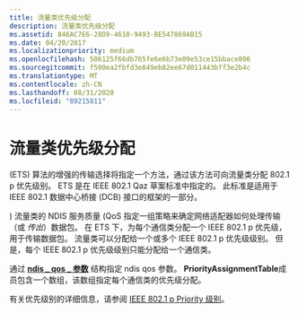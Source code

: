 ```yaml
---
title: 流量类优先级分配
description: 流量类优先级分配
ms.assetid: 846AC7E6-28D9-4610-9493-BE547869AB15
ms.date: 04/20/2017
ms.localizationpriority: medium
ms.openlocfilehash: 586125f66db765fe6e6b73e09e53ce15bbace806
ms.sourcegitcommit: f500ea2fbfd3e849eb82ee67d011443bff3e2b4c
ms.translationtype: MT
ms.contentlocale: zh-CN
ms.lasthandoff: 08/31/2020
ms.locfileid: "89215811"
---
```

# <a name="traffic-class-priority-assignment"></a>流量类优先级分配


 (ETS) 算法的增强的传输选择将指定一个方法，通过该方法可向流量类分配 802.1 p 优先级别。 ETS 是在 IEEE 802.1 Qaz 草案标准中指定的。 此标准是适用于 IEEE 802.1 数据中心桥接 (DCB) 接口的框架的一部分。

) 流量类的 NDIS 服务质量 (QoS 指定一组策略来确定网络适配器如何处理传输（或 *传出*）数据包。 在 ETS 下，为每个通信类分配一个 IEEE 802.1 p 优先级，用于传输数据包。 流量类可以分配给一个或多个 IEEE 802.1 p 优先级级别。 但是，每个 IEEE 802.1 p 优先级级别只能分配给一个通信类。

通过 [**ndis \_ qos \_ 参数**](/windows-hardware/drivers/ddi/ntddndis/ns-ntddndis-_ndis_qos_parameters) 结构指定 ndis qos 参数。 **PriorityAssignmentTable**成员包含一个数组，该数组指定每个通信类的优先级分配。

有关优先级别的详细信息，请参阅 [IEEE 802.1 p Priority 级别](ieee-802-1p-priority-levels.md)。

 


